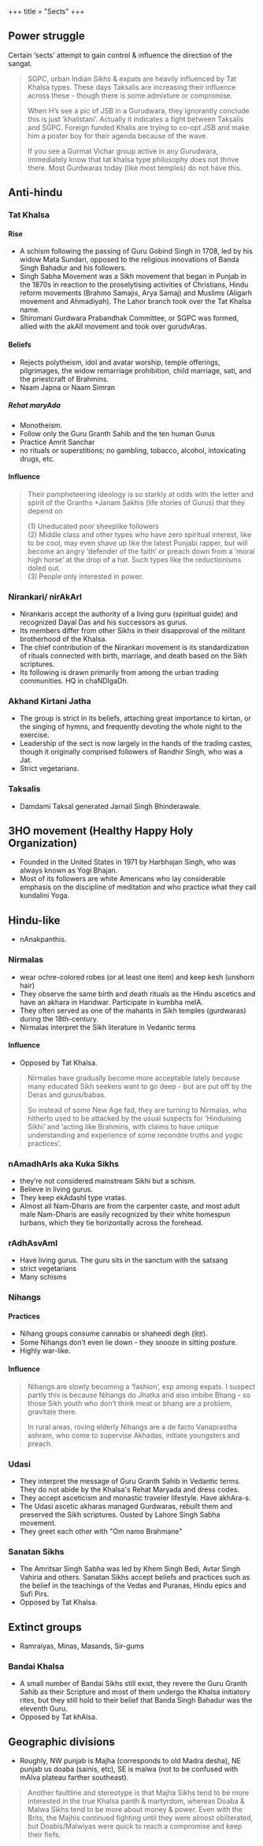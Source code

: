 +++
title = "Sects"
+++

## Power struggle
Certain ‘sects’ attempt to gain control & influence the direction of the sangat.

> SGPC, urban Indian Sikhs & expats are heavily influenced by Tat Khalsa types. These days Taksalis are increasing their influence across these - though there is some admixture or compromise.
>
> When H’s see a pic of JSB in a Gurudwara, they ignorantly conclude this is just ‘khalistani’. Actually it indicates a fight between Taksalis and SGPC. Foreign funded Khalis are trying to co-opt JSB and make him a poster boy for their agenda because of the wave.
>
> If you see a Gurmat Vichar group active in any Gurudwara, immediately know that tat khalsa type philosophy does not thrive there. Most Gurdwaras today (like most temples) do not have this.

## Anti-hindu
### Tat Khalsa
#### Rise
- A schism following the passing of Guru Gobind Singh in 1708, led by his widow Mata Sundari, opposed to the religious innovations of Banda Singh Bahadur and his followers.
- Singh Sabha Movement was a Sikh movement that began in Punjab in the 1870s in reaction to the proselytising activities of Christians, Hindu reform movements (Brahmo Samajis, Arya Samaj) and Muslims (Aligarh movement and Ahmadiyah). The Lahor branch took over the Tat Khalsa name.
- Shiromani Gurdwara Prabandhak Committee, or SGPC was formed, allied with the akAlI movement and took over gurudvAras. 

#### Beliefs
- Rejects polytheism, idol and avatar worship, temple offerings, pilgrimages, the widow remarriage prohibition, child marriage, sati, and the priestcraft of Brahmins.
- Naam Japna or Naam Simran

##### Rehat maryAda
- Monotheism.
- Follow only the Guru Granth Sahib and the ten human Gurus
- Practice Amrit Sanchar
- no rituals or superstitions; no gambling, tobacco, alcohol, intoxicating drugs, etc.


#### Influence
> Their  pampheteering ideology is so starkly at odds with the letter and spirit of the Granths +Janam Sakhis (life stories of Gurus) that they depend on 
>
> (1) Uneducated poor sheeplike followers  
> (2) Middle class and other types who have zero spiritual interest, like to be cool, may even shave up like the latest Punjabi rapper, but will become an angry ‘defender of the faith’ or preach down from a ‘moral high horse’ at the drop of a hat. Such types like the reductionisms doled out.  
> (3) People only interested in power.

### Nirankari/ nirAkArI
- Nirankaris accept the authority of a living guru (spiritual guide) and recognized Dayal Das and his successors as gurus. 
- Its members differ from other Sikhs in their disapproval of the militant brotherhood of the Khalsa.
- The chief contribution of the Nirankari movement is its standardization of rituals connected with birth, marriage, and death based on the Sikh scriptures.
- Its following is drawn primarily from among the urban trading communities. HQ in chaNDIgaDh.


### Akhand Kirtani Jatha
- The group is strict in its beliefs, attaching great importance to kirtan, or the singing of hymns, and frequently devoting the whole night to the exercise.
- Leadership of the sect is now largely in the hands of the trading castes, though it originally comprised followers of Randhir Singh, who was a Jat.
- Strict vegetarians.

### Taksalis
- Damdami Taksal generated Jarnail Singh Bhinderawale. 

## 3HO movement (Healthy Happy Holy Organization)
- Founded in the United States in 1971 by Harbhajan Singh, who was always known as Yogi Bhajan.
-  Most of its followers are white Americans who lay considerable emphasis on the discipline of meditation and who practice what they call kundalini Yoga.

## Hindu-like
- nAnakpanthis.


### Nirmalas
- wear ochre-colored robes (or at least one item) and keep kesh (unshorn hair)
- They observe the same birth and death rituals as the Hindu ascetics and have an akhara in Haridwar. Participate in kumbha melA.
- They often served as one of the mahants in Sikh temples (gurdwaras) during the 18th-century.
- Nirmalas interpret the Sikh literature in Vedantic terms

#### Influence
- Opposed by Tat Khalsa.

> Nirmalas have gradually become more acceptable lately because many educated Sikh seekers want to go deep - but are put off by the Deras and gurus/babas. 
>
> So instead of some New Age fad, they are turning to Nirmalas, who hitherto used to be attacked by the usual suspects for ‘Hinduising Sikhi’ and ‘acting like Brahmins, with claims to have unique understanding and experience of some recondite truths and yogic practices’.

### nAmadhArIs aka Kuka Sikhs
- they’re not considered mainstream Sikhi but a schism.
- Believe in living gurus. 
- They keep ekAdashI type vratas.
- Almost all Nam-Dharis are from the carpenter caste, and most adult male Nam-Dharis are easily recognized by their white homespun turbans, which they tie horizontally across the forehead.

### rAdhAsvAmI
- Have living gurus. The guru sits in the sanctum with the satsang
- strict vegetarians
- Many schisms

### Nihangs
#### Practices
- Nihang groups consume cannabis or shaheedi degh (ਭੰਗ).
- Some Nihangs don’t even lie down - they snooze in sitting posture.
- Highly war-like.

#### Influence
> Nihangs are slowly becoming a ‘fashion’, esp among expats. I suspect partly this is because Nihangs do Jhatka and also imbibe Bhang - so those Sikh youth who don’t think meat or bhang are a problem, gravitate there.
>
> In rural areas, roving elderly Nihangs are a de facto Vanaprastha ashram, who come to supervise Akhadas, initiate youngsters and preach.

### Udasi
- They interpret the message of Guru Granth Sahib in Vedantic terms. They do not abide by the Khalsa's Rehat Maryada and dress codes.
- They accept asceticism and monastic traveler lifestyle. Have akhAra-s.
- The Udasi ascetic akharas managed Gurdwaras, rebuilt them and preserved the Sikh scriptures. Ousted by Lahore Singh Sabha movement.
- They greet each other with "Om namo Brahmane"

### Sanatan Sikhs
- The Amritsar Singh Sabha was led by Khem Singh Bedi, Avtar Singh Vahiria and others. Sanatan Sikhs accept beliefs and practices such as the belief in the teachings of the Vedas and Puranas, Hindu epics and Sufi Pirs.
- Opposed by Tat Khalsa.

## Extinct groups
- Ramraiyas, Minas, Masands, Sir-gums

### Bandai Khalsa
- A small number of Bandai Sikhs still exist, they revere the Guru Granth Sahib as their Scripture and most of them undergo the Khalsa initiatory rites, but they still hold to their belief that Banda Singh Bahadur was the eleventh Guru.
- Opposed by Tat khAlsa.


## Geographic divisions
- Roughly, NW punjab is Majha (corresponds to old Madra desha), NE punjab us doaba (sainis, etc), SE is malwa (not to be confused with mAlva plateau farther southeast).

> Another faultline and stereotype is that Majha Sikhs tend to be more interested in the true Khalsa panth & martyrdom, whereas Doaba & Malwa Sikhs tend to be more about money & power. Even with the Brits, the Majhis continued fighting until they were almost obliterated, but Doabis/Malwiyas were quick to reach a compromise and keep their fiefs.